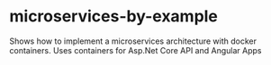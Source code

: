 # microservices-by-example
Shows how to implement a microservices architecture with docker containers. Uses containers for Asp.Net Core API and Angular Apps
